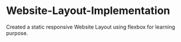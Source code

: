# Website-Layout-Implementation
Created a static responsive Website Layout using flexbox for learning purpose.
